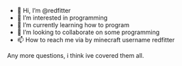 - 👋 Hi, I’m @redfitter
- 👀 I’m interested in programming
- 🌱 I’m currently learning how to program
- 💞️ I’m looking to collaborate on some programming
- 📫 How to reach me via by minecraft username redfitter

Any more questions, i think ive covered them all.
